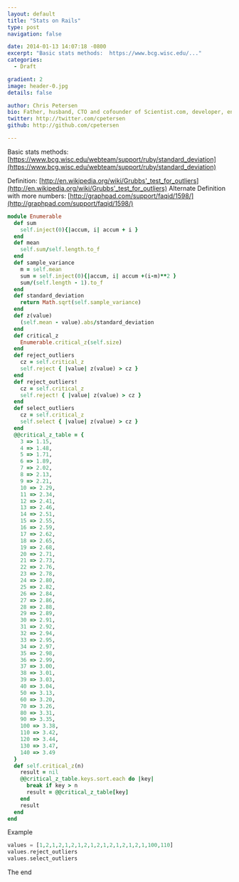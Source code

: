 ```yaml
---
layout: default
title: "Stats on Rails"
type: post
navigation: false

date: 2014-01-13 14:07:18 -0800
excerpt: "Basic stats methods:  https://www.bcg.wisc.edu/..."
categories:
  - Draft

gradient: 2
image: header-0.jpg
details: false

author: Chris Petersen
bio: Father, husband, CTO and cofounder of Scientist.com, developer, entrepreneur and technologist.
twitter: http://twitter.com/cpetersen
github: http://github.com/cpetersen

---
```



 Basic stats methods:  [https://www.bcg.wisc.edu/webteam/support/ruby/standard_deviation](https://www.bcg.wisc.edu/webteam/support/ruby/standard_deviation)  

 Definition:  [http://en.wikipedia.org/wiki/Grubbs'_test_for_outliers](http://en.wikipedia.org/wiki/Grubbs'_test_for_outliers)   Alternate Definition with more numbers:  [http://graphpad.com/support/faqid/1598/](http://graphpad.com/support/faqid/1598/)  

```ruby
module Enumerable
  def sum
    self.inject(0){|accum, i| accum + i }
  end
  def mean
    self.sum/self.length.to_f
  end
  def sample_variance
    m = self.mean
    sum = self.inject(0){|accum, i| accum +(i-m)**2 }
    sum/(self.length - 1).to_f
  end
  def standard_deviation
    return Math.sqrt(self.sample_variance)
  end
  def z(value)
    (self.mean - value).abs/standard_deviation
  end
  def critical_z
    Enumerable.critical_z(self.size)
  end
  def reject_outliers
    cz = self.critical_z
    self.reject { |value| z(value) > cz }
  end
  def reject_outliers!
    cz = self.critical_z
    self.reject! { |value| z(value) > cz }
  end
  def select_outliers
    cz = self.critical_z
    self.select { |value| z(value) > cz }
  end
  @@critical_z_table = {
    3 => 1.15,
    4 => 1.48,
    5 => 1.71,
    6 => 1.89,
    7 => 2.02,
    8 => 2.13,
    9 => 2.21,
    10 => 2.29,
    11 => 2.34,
    12 => 2.41,
    13 => 2.46,
    14 => 2.51,
    15 => 2.55,
    16 => 2.59,
    17 => 2.62,
    18 => 2.65,
    19 => 2.68,
    20 => 2.71,
    21 => 2.73,
    22 => 2.76,
    23 => 2.78,
    24 => 2.80,
    25 => 2.82,
    26 => 2.84,
    27 => 2.86,
    28 => 2.88,
    29 => 2.89,
    30 => 2.91,
    31 => 2.92,
    32 => 2.94,
    33 => 2.95,
    34 => 2.97,
    35 => 2.98,
    36 => 2.99,
    37 => 3.00,
    38 => 3.01,
    39 => 3.03,
    40 => 3.04,
    50 => 3.13,
    60 => 3.20,
    70 => 3.26,
    80 => 3.31,
    90 => 3.35,
    100 => 3.38,
    110 => 3.42,
    120 => 3.44,
    130 => 3.47,
    140 => 3.49
  }
  def self.critical_z(n)
    result = nil
    @@critical_z_table.keys.sort.each do |key|
      break if key > n
      result = @@critical_z_table[key]
    end
    result
  end
end
```

 Example 

```php
values = [1,2,1,2,1,2,1,2,1,2,1,2,1,2,1,2,1,100,110]
values.reject_outliers 
values.select_outliers 
```

 The end 

